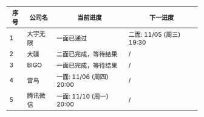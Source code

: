 | 序号 | 公司名 | 当前进度 | 下一进度 |
| - | - | - | - |
| 1 | 大宇无限 | 一面已通过 | 二面: 11/05 (周三) 19:30 |
| 2 | 大疆 | 二面已完成，等待结果 | / |
| 3 | BIGO | 一面已完成，等待结果 | / |
| 4 | 雷鸟 | 一面: 11/06 (周四) 20:00 | / |
| 5 | 腾讯微信 | 一面: 11/10 (周一) 20:00 | / |